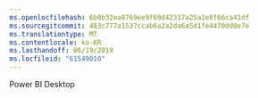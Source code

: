 ```yaml
---
ms.openlocfilehash: 6b0b32ea8769ee9f69d42317a25a2e8f66ca41df
ms.sourcegitcommit: 483c777a1537ccab6a2a2da6a5d1fe4470dd0e7e
ms.translationtype: MT
ms.contentlocale: ko-KR
ms.lasthandoff: 06/19/2019
ms.locfileid: "61549010"
---
```

Power BI Desktop